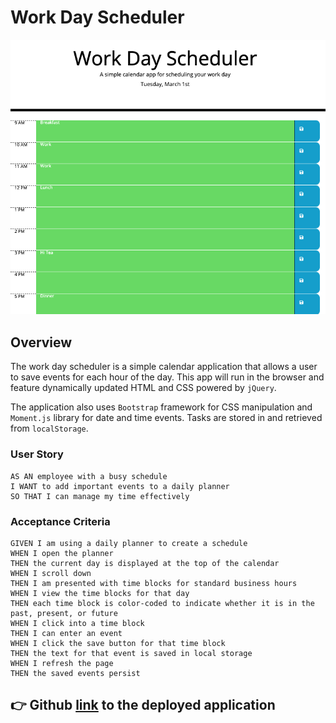 # Work Day Scheduler
![Image](./assets/images/scheduler.png "Work Day Scheduler")

## Overview
The work day scheduler is a simple calendar application that allows a user to save events for each hour of the day. This app will run in the browser and feature dynamically updated HTML and CSS powered by `jQuery`.

The application also uses `Bootstrap` framework for CSS manipulation and `Moment.js` library for date and time events. Tasks are stored in and retrieved from `localStorage`.

### User Story
```
AS AN employee with a busy schedule
I WANT to add important events to a daily planner
SO THAT I can manage my time effectively
```

### Acceptance Criteria
```
GIVEN I am using a daily planner to create a schedule
WHEN I open the planner
THEN the current day is displayed at the top of the calendar
WHEN I scroll down
THEN I am presented with time blocks for standard business hours
WHEN I view the time blocks for that day
THEN each time block is color-coded to indicate whether it is in the past, present, or future
WHEN I click into a time block
THEN I can enter an event
WHEN I click the save button for that time block
THEN the text for that event is saved in local storage
WHEN I refresh the page
THEN the saved events persist

```
## :point_right:  Github [link](https://ravnishgupta.github.io/work-day-scheduler/) to the deployed application
